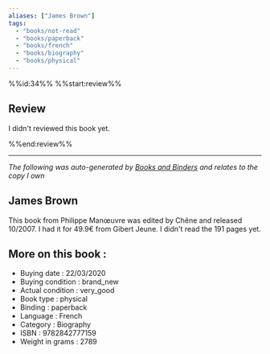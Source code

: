 ```yaml
---
aliases: ["James Brown"] 
tags: 
  - "books/not-read" 
  - "books/paperback" 
  - "books/french"
  - "books/biography"
  - "books/physical"
---
```

%%id:34%%
%%start:review%%
## Review
I didn't reviewed this book yet. 

%%end:review%%

---
_The following was auto-generated by [Books and Binders](Books%20and%20Binders.md) and relates to the copy I own_
## James Brown
This book from Philippe Manœuvre  was edited by Chêne  and released 10/2007. I had it for 49.9€ from Gibert Jeune. I didn't read the 191 pages yet.

## More on this book :
- Buying date : 22/03/2020
- Buying condition : brand_new
- Actual condition : very_good
- Book type : physical
- Binding : paperback
- Language : French
- Category : Biography
- ISBN : 9782842777159
- Weight in grams : 2789
